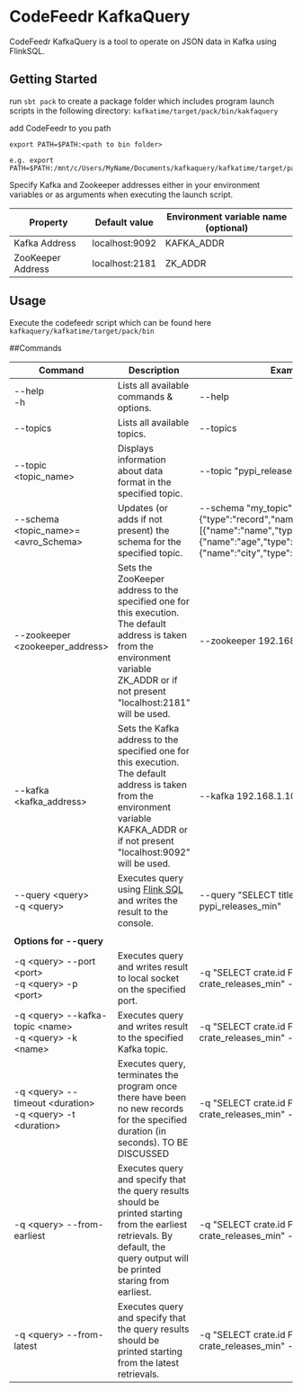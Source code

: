 # CodeFeedr KafkaQuery

CodeFeedr KafkaQuery is a tool to operate on JSON data in Kafka using FlinkSQL.

## Getting Started

run ```sbt pack``` to create a package folder which includes program launch scripts ìn the following directory: ```kafkatime/target/pack/bin/kakfaquery```

add CodeFeedr to you path
```
export PATH=$PATH:<path to bin folder>

e.g. export PATH=$PATH:/mnt/c/Users/MyName/Documents/kafkaquery/kafkatime/target/pack/bin
```

Specify Kafka and Zookeeper addresses either in your environment variables or as arguments when executing the launch script.<br/>


| Property          | Default value  |Environment variable name (optional) |
|-------------------|----------------|-------------------------------------|
| Kafka Address     | localhost:9092 |KAFKA_ADDR                           |
| ZooKeeper Address | localhost:2181 |ZK_ADDR                              |

## Usage

Execute the codefeedr script which can be found here ```kafkaquery/kafkatime/target/pack/bin```


##Commands

| Command                                                            | Description                                                                                                                                                                             | Example                                                                                                                                                                                          |
|--------------------------------------------------------------------|-----------------------------------------------------------------------------------------------------------------------------------------------------------------------------------------|--------------------------------------------------------------------------------------------------------------------------------------------------------------------------------------------------|
| --help <br/> -h                                                    | Lists all available commands & options.                                                                                                                                                 | --help                                                                                                                                                                                           |
| --topics                                                           | Lists all available topics.                                                                                                                                                             | --topics                                                                                                                                                                                         |
| --topic <topic_name>                                               | Displays information about data format in the specified topic.                                                                                                                          | --topic "pypi_releases_min"                                                                                                                                                                      |
| --schema <topic_name>=<avro_Schema>                                | Updates (or adds if not present) the schema for the specified topic.                                                                                                                    | --schema "my_topic"="{\"type\":\"record\",\"name\":\"Person\",\"fields\":[{\"name\":\"name\",\"type\":\"string\"},{\"name\":\"age\",\"type\":\"int\"},{\"name\":\"city\",\"type\":\"string\"}]}" |
| --zookeeper <zookeeper_address>                                    | Sets the ZooKeeper address to the specified one for this execution. The default address is taken from the environment variable ZK_ADDR or if not present "localhost:2181" will be used. | --zookeeper 192.168.1.10:4242                                                                                                                                                                    |
| --kafka <kafka_address>                                            | Sets the Kafka address to the specified one for this execution. The default address is taken from the environment variable KAFKA_ADDR or if not present "localhost:9092" will be used.  | --kafka 192.168.1.10:9161                                                                                                                                                                        |
| --query \<query> <br/> -q \<query>                                 | Executes query using  [Flink SQL](https://ci.apache.org/projects/flink/flink-docs-release-1.9/dev/table/sql.html) and writes the result to the console.                                 | --query "SELECT title FROM pypi_releases_min"                                                                                                                                                    |
|                                                                    |                                                                                                                                                                                         |                                                                                                                                                                                                  |
| <b>Options for --query</b>                                         |                                                                                                                                                                                         |                                                                                                                                                                                                  |
| -q \<query> --port \<port> <br/> -q \<query> -p \<port>            | Executes query and writes result to local socket on the specified port.                                                                                                                 | -q "SELECT crate.id FROM crate_releases_min" -p 1234                                                                                                                                             |
| -q \<query> --kafka-topic \<name> <br/> -q \<query> -k \<name>     | Executes query and writes result to the specified Kafka topic.                                                                                                                          | -q "SELECT crate.id FROM crate_releases_min" -k "myTopic"                                                                                                                                        |
| -q \<query> --timeout \<duration> <br/> -q \<query> -t \<duration> | Executes query, terminates the program once there have been no new records for the specified duration (in seconds). TO BE DISCUSSED                                                     | -q "SELECT crate.id FROM crate_releases_min" -t 42                                                                                                                                               |
| -q \<query> --from-earliest                                        | Executes query and specify that the query results should be printed starting from the earliest retrievals. By default, the query output will be printed staring from earliest.          | -q "SELECT crate.id FROM crate_releases_min" --from-earliest                                                                                                                                     |
| -q \<query> --from-latest                                          | Executes query and specify that the query results should be printed starting from the latest retrievals.                                                                                | -q "SELECT crate.id FROM crate_releases_min" --from-latest                                                                                                                                       |


